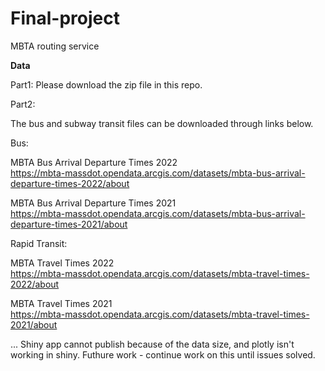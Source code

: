 # Final-project
MBTA routing service


**Data**

Part1:
Please download the zip file in this repo.

Part2:

The bus and subway transit files can be downloaded through links below.

Bus:

MBTA Bus Arrival Departure Times 2022 <br><https://mbta-massdot.opendata.arcgis.com/datasets/mbta-bus-arrival-departure-times-2022/about>

MBTA Bus Arrival Departure Times 2021 <br><https://mbta-massdot.opendata.arcgis.com/datasets/mbta-bus-arrival-departure-times-2021/about>

Rapid Transit:

MBTA Travel Times 2022 <br><https://mbta-massdot.opendata.arcgis.com/datasets/mbta-travel-times-2022/about>

MBTA Travel Times 2021 <br><https://mbta-massdot.opendata.arcgis.com/datasets/mbta-travel-times-2021/about>

...
Shiny app cannot publish because of the data size, and plotly isn't working in shiny.
Futhure work  - continue work on this until issues solved.
